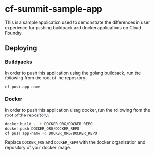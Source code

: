 # cf-summit-sample-app

This is a sample application used to demonstrate the differences in user experience for pushing buildpack and docker applications on Cloud Foundry.

## Deploying

### Buildpacks

In order to push this application using the golang buildpack, run the following from the root of the repository:

```bash
cf push app-name
```

### Docker

In order to push this application uisng docker, run the rollowing from the root of the repository:

```bash
docker build . -t DOCKER_ORG/DOCKER_REPO
docker push DOCKER_ORG/DOCKER_REPO
cf push app-name -o DOCKER_ORG/DOCKER_REPO
```

Replace `DOCKER_ORG` and `DOCKER_REPO` with the docker organization and repository of your docker image.
